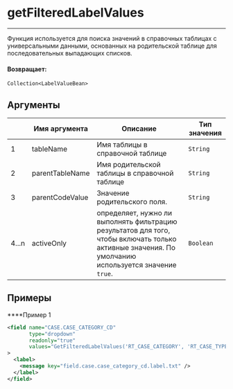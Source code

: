 # getFilteredLabelValues

---

Функция используется для поиска значений в справочных таблицах с универсальными данными, основанных на родительской таблице для последовательных выпадающих списков.

#### Возвращает:

`Collection<LabelValueBean>`

## Аргументы

|  | Имя аргумента | Описание | Тип значения |
| --- | --- | --- | --- |
| 1 | tableName | Имя таблицы в справочной таблице | `String` |
| 2 | parentTableName | Имя родительской таблицы в справочной таблице | `String` |
| 3 | parentCodeValue | Значение родительского поля. | `String` |
| 4...n | activeOnly | определяет, нужно ли выполнять фильтрацию результатов для того, чтобы включать только активные значения. По умолчанию используется значение `true`. | `Boolean` |

## Примеры

****Пример 1
```xml
<field name="CASE.CASE_CATEGORY_CD"
       type="dropdown"
       readonly="true"
       values="GetFilteredLabelValues('RT_CASE_CATEGORY', 'RT_CASE_TYPE', CASE.CASE_TYPE_CD)"
>
  <label>
    <message key="field.case.case_category_cd.label.txt" />
  </label>
</field>
```

